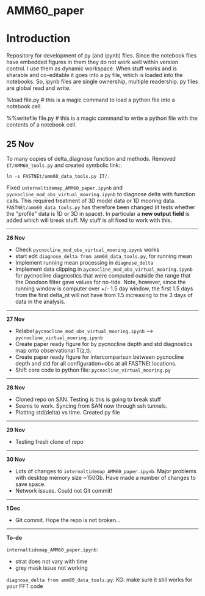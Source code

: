 # AMM60_paper

Introduction
============
Repository for development of py (and ipynb) files. Since the notebook files have embedded figures in them they do not work well within version control. I use them as dynamic workspace. When stuff works and is sharable and co-editable it goes into a py file, which is loaded into the notebooks.
So, ipynb files are single ownership, multiple readership.
py files are global read and write.

%load file.py # this is a magic command to load a python file into a notebook cell.

%%writefile file.py # this is a magic command to write a python file with the contents of a notebook cell.


**25 Nov**
----------
To many copies of delta_diagnose function and methods. Removed `IT/AMM60_tools.py` and created symbolic link::

    ln -s FASTNEt/amm60_data_tools.py IT/.

Fixed `internaltidemap_AMM60_paper.ipynb` and `pycnocline_mod_obs_virtual_mooring.ipynb` to diagnose delta with function calls. This required treatment of 3D model data or 1D mooring data.
`FASTNEt/amm60_data_tools.py` has therefore been changed (it tests whether the "profile" data is 1D or 3D in space). In particular a **new output field** is added which will break stuff. My stuff is all fixed to work with this.


---
**26 Nov**

* Check `pycnocline_mod_obs_virtual_mooring.ipynb` works
* start edit `diagnose_delta from amm60_data_tools.py`, for running mean
* Implement running mean processing in `diagnose_delta`
* Implement data clipping in `pycnocline_mod_obs_virtual_mooring.ipynb` for pycnocline diagnostics that were computed outside the range that the Doodson filter gave values for no-tide. Note, however, since the running window is computer over +/- 1.5 day window, the first 1.5 days from the first delta_nt will not have from 1.5 increasing to the 3 days of data in the analysis.

---
**27 Nov**

* Relabel `pycnocline_mod_obs_virtual_mooring.ipynb` --> `pycnocline_virtual_mooring.ipynb`
* Create paper ready figure for by pycnocline depth and std diagnostics map onto observational T(z,t).
* Create paper ready figure for intercomparison between pycnocline depth and std for all configuration+obs at all FASTNEt locations.
* Shift core code to python file: `pycnocline_virtual_mooring.py`

---
**28 Nov**

* Cloned repo on SAN. Testing is this is going to break stuff 
* Seems to work. Syncing from SAN now through ssh tunnels.
* Plotting std(delta) vs time. Created py file

---
**29 Nov**

* Testing fresh clone of repo
---
**30 Nov**

* Lots of changes to `internaltidemap_AMM60_paper.ipynb`. Major problems with desktop memory size ~150Gb. Have made  a number of changes to save space.
* Network issues. Could not Git commit!

---
**1 Dec**

* Git commit. Hope the repo is not broken...

---


**To-do**

`internaltidemap_AMM60_paper.ipynb`:
* strat does not vary with time
* grey mask issue not working

`diagnose_delta from amm60_data_tools.py`:
KG: make sure it still works for your FFT code
